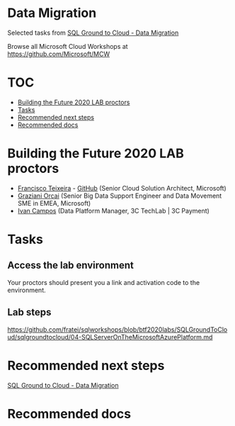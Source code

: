 # Data Migration

Selected tasks from [SQL Ground to Cloud - Data Migration](https://github.com/microsoft/sqlworkshops/tree/master/SQLGroundToCloud)

Browse all Microsoft Cloud Workshops at <https://github.com/Microsoft/MCW>

# TOC

* [Building the Future 2020 LAB proctors](#building-the-future-2020-lab-proctors)
* [Tasks](#tasks)
* [Recommended next steps](#recommended-next-steps)
* [Recommended docs](#recommended-docs)

# Building the Future 2020 LAB proctors

* [Francisco Teixeira](https://www.linkedin.com/in/franciscoteixeira/) - [GitHub](https://github.com/fratei) (Senior Cloud Solution Architect, Microsoft)
* [Graziani Orcai](https://www.linkedin.com/in/graziani-or%C3%A7ai-6b498255/) (Senior Big Data Support Engineer and Data Movement SME in EMEA, Microsoft)
* [Ivan Campos](https://www.linkedin.com/in/idcampos/) (Data Platform Manager, 3C TechLab | 3C Payment)

# Tasks

## Access the lab environment

Your proctors should present you a link and activation code to the environment.

## Lab steps

<https://github.com/fratei/sqlworkshops/blob/btf2020labs/SQLGroundToCloud/sqlgroundtocloud/04-SQLServerOnTheMicrosoftAzurePlatform.md>

# Recommended next steps

[SQL Ground to Cloud - Data Migration](https://github.com/microsoft/sqlworkshops/tree/master/SQLGroundToCloud)

# Recommended docs
